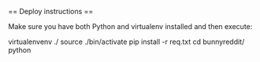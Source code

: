== Deploy instructions ==

Make sure you have both Python and virtualenv installed and then execute:

virtualenvenv ./
source ./bin/activate
pip install -r req.txt
cd bunnyreddit/
python 
